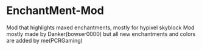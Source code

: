 # EnchantMent-Mod
Mod that highlights maxed enchantments, mostly for hypixel skyblock
Mod mostly made by Danker(bowser0000) but all new enchantments and colors are added by me(PCRGaming)
